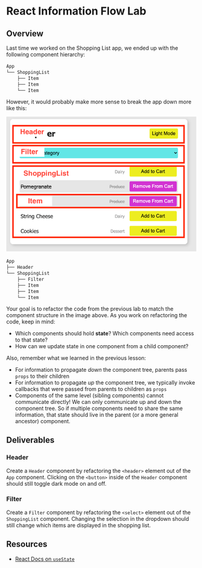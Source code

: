 # React Information Flow Lab

## Overview

Last time we worked on the Shopping List app, we ended up with the following
component hierarchy:

```
App
└── ShoppingList
    ├── Item
    ├── Item
    └── Item
```

However, it would probably make more sense to break the app down more like this:

![demo](images/demo.png)

```
App
├── Header
└── ShoppingList
    ├── Filter
    ├── Item
    ├── Item
    └── Item
```

Your goal is to refactor the code from the previous lab to match the component
structure in the image above. As you work on refactoring the code, keep in mind:

- Which components should hold **state**? Which components need access to that state?
- How can we update state in one component from a child component?

Also, remember what we learned in the previous lesson:

- For information to propagate _down_ the component tree, parents pass `props`
  to their children
- For information to propagate _up_ the component tree, we typically invoke
  callbacks that were passed from parents to children as `props`
- Components of the same level (sibling components) cannot communicate directly!
  We can only communicate up and down the component tree. So if multiple
  components need to share the same information, that state should live in the
  parent (or a more general ancestor) component.

## Deliverables

### Header

Create a `Header` component by refactoring the `<header>` element out of the
`App` component. Clicking on the `<button>` inside of the `Header` component
should still toggle dark mode on and off.

### Filter

Create a `Filter` component by refactoring the `<select>` element out of the
`ShoppingList` component. Changing the selection in the dropdown should still
change which items are displayed in the shopping list.

## Resources

- [React Docs on `useState`](https://reactjs.org/docs/hooks-state.html)
